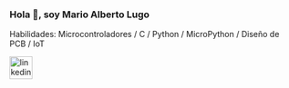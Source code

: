 
### Hola 👋, soy Mario Alberto Lugo 

Habilidades: Microcontroladores / C / Python / MicroPython / Diseño de PCB / IoT

[<img src='https://cdn.jsdelivr.net/npm/simple-icons@3.0.1/icons/linkedin.svg' alt='linkedin' height='40'>](https://www.linkedin.com/in/marioalugo//)




